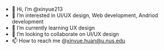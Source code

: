 - 👋 Hi, I’m @xinyue213
- 👀 I’m interested in UI/UX design, Web development, Andriod development
- 🌱 I’m currently learning UX design
- 💞️ I’m looking to collaborate on UI/UX design
- 📫 How to reach me @xinyue.huan@u.nus.edu

<!---
xinyue213/xinyue213 is a ✨ special ✨ repository because its `README.md` (this file) appears on your GitHub profile.
You can click the Preview link to take a look at your changes.
--->
